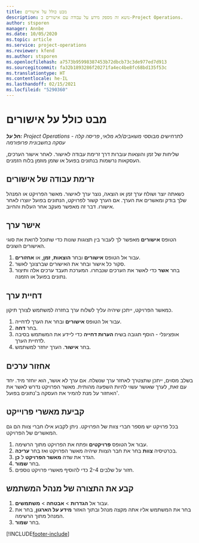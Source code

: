 ```yaml
---
title: מבט כולל על אישורים
description: נושא זה מספק מידע על עבודה עם אישורים ב-Project Operations.
author: stsporen
manager: Annbe
ms.date: 10/05/2020
ms.topic: article
ms.service: project-operations
ms.reviewer: kfend
ms.author: stsporen
ms.openlocfilehash: a7573b95998387453b72dbcb73c3de977ed7d913
ms.sourcegitcommit: fa32b1893286f20271fa4ec4be8fc68bd135f53c
ms.translationtype: HT
ms.contentlocale: he-IL
ms.lasthandoff: 02/15/2021
ms.locfileid: "5290360"
---
```

# <a name="approvals-overview"></a>מבט כולל על אישורים

_**חל על:** Project Operations לתרחישים מבוססי משאבים/לא מלאי, פריסה קלה - עסקה בחשבונית פרופורמה_

שליחות של זמן והוצאות עוברות דרך זרימת עבודה לאישור. לאחר אישור הערכים, העסקאות נרשמות בנתונים בפועל או שזמן מוזמן בלוח הזמנים.

## <a name="approvals-workflow"></a>זרימת עבודה של אישורים
כשאתה יוצר ושולח ערך זמן או הוצאה, נוצר ערך לאישור. מאשר הפרויקט או המנהל שלך בודק ומאשרים את הערך. אם הערך קשור לפרויקט, הנתונים בפועל יווצרו לאחר אישורו. דבר זה מאפשר מעקב אחר העלות והחיוב. 

## <a name="approve-an-entry"></a>אישר ערך
הטופס **אישורים** מאפשר לך לעבור בין תצוגות שונות כדי שתוכל לרואת את סוגי האישורים השונים.
  
1. עבור אל הטופס **אישורים** ובחר **הוצאות**, **זמן**, או **אחזורים**.
2. סקור כל אישור ובחר את האישורים שברצונך לאשר.
3. בחר **אשר** כדי לאשר את הערכים שנבחרו.
המערכת תעבד ערכים אלה ותיצור נתונים בפועל או הזמנה.

## <a name="reject-an-entry"></a>דחיית ערך
כמאשר הפרויקט, ייתכן שיהיה עליך לשלוח ערך בחזרה למשתמש לצורך תיקון.
  
1. עבור אל הטופס **אישורים** ובחר את הערך לדחייה. 
2. בחר **דחה**.
3. אופציונלי - הוסף תגובה בשיח **הערות דחייה** כדי ליידע את המשתמש בסיבה לדחיית הערך.
4. בחר **אישור**. הערך יוחזר למשתמש.
  
## <a name="recall-entries"></a>אחזור ערכים
בשלב מסוים, ייתכן שתצטרך לאחזר ערך שנשלח. אם ערך לא אושר, הוא יוחזר מיד. יחד עם זאת, לערך שאושר עשוי להיות השפעה מהותית. מאשר הפרויקט נדרש לאשר את האחזור על מנת להמיר את העסקה ב'נתונים בפועל'.

## <a name="specify-project-approvers"></a>קביעת מאשרי פרוייקט
בכל פרויקט יש מספר חברי צוות של הפרויקט. ניתן לקבוע אילו חברי צוות הם גם המאשרים של הפרויקט.

1. עבור אל הטופס **פרויקטים** ופתח את הפרויקט מתוך הרשימה.
2. בכרטיסיה **צוות** בחר את חבר הצוות שיהיה מאשר הפרויקט ואז בחר **עריכה**.
3. הגדר את שדה **מאשר הפרויקט** ל **כן**.
4. בחר **שמור**.
5. חזור על שלבים 2-4‏ כדי להוסיף מאשרי פרויקט נוספים.

## <a name="configure-the-users-manager"></a>קבע את התצורה של מנהל המשתמש

1. עבור אל **הגדרות** > **אבטחה** > **משתמשים**.
2. בחר את המשתמש אליו אתה מקצה מנהל ובתוך האזור **מידע על הארגון**, בחר את המנהל מתוך הרשימה. 
3. בחר **שמור**.




[!INCLUDE[footer-include](../includes/footer-banner.md)]